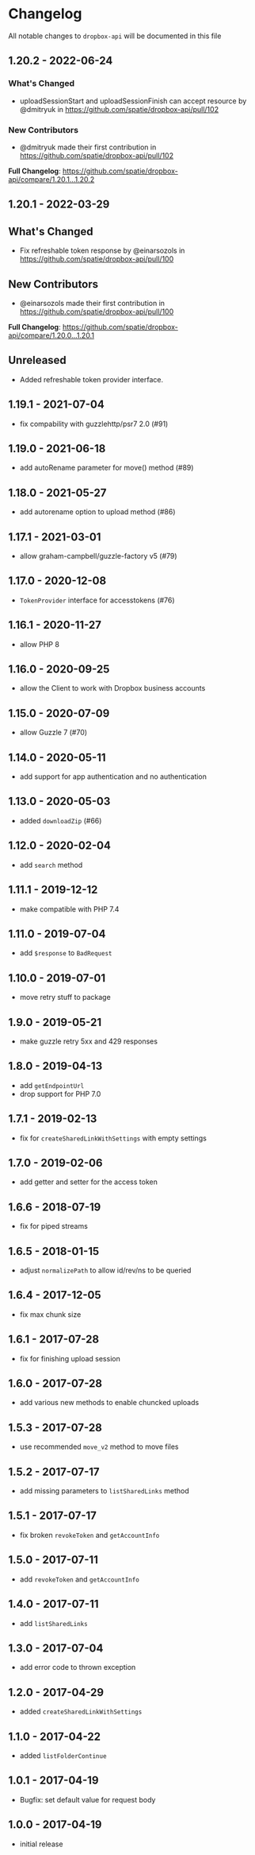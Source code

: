 # Changelog

All notable changes to `dropbox-api` will be documented in this file

## 1.20.2 - 2022-06-24

### What's Changed

- uploadSessionStart and uploadSessionFinish can accept resource by @dmitryuk in https://github.com/spatie/dropbox-api/pull/102

### New Contributors

- @dmitryuk made their first contribution in https://github.com/spatie/dropbox-api/pull/102

**Full Changelog**: https://github.com/spatie/dropbox-api/compare/1.20.1...1.20.2

## 1.20.1 - 2022-03-29

## What's Changed

- Fix refreshable token response by @einarsozols in https://github.com/spatie/dropbox-api/pull/100

## New Contributors

- @einarsozols made their first contribution in https://github.com/spatie/dropbox-api/pull/100

**Full Changelog**: https://github.com/spatie/dropbox-api/compare/1.20.0...1.20.1

## Unreleased

- Added refreshable token provider interface.

## 1.19.1 - 2021-07-04

- fix compability with guzzlehttp/psr7 2.0 (#91)

## 1.19.0 - 2021-06-18

- add autoRename parameter for move() method (#89)

## 1.18.0 - 2021-05-27

- add autorename option to upload method (#86)

## 1.17.1 - 2021-03-01

- allow graham-campbell/guzzle-factory v5 (#79)

## 1.17.0 - 2020-12-08

- `TokenProvider` interface for accesstokens (#76)

## 1.16.1 - 2020-11-27

- allow PHP 8

## 1.16.0 - 2020-09-25

- allow the Client to work with Dropbox business accounts

## 1.15.0 - 2020-07-09

- allow Guzzle 7 (#70)

## 1.14.0 - 2020-05-11

- add support for app authentication and no authentication

## 1.13.0 - 2020-05-03

- added `downloadZip` (#66)

## 1.12.0 - 2020-02-04

- add `search` method

## 1.11.1 - 2019-12-12

- make compatible with PHP 7.4

## 1.11.0 - 2019-07-04

- add `$response` to `BadRequest`

## 1.10.0 - 2019-07-01

- move retry stuff to package

## 1.9.0 - 2019-05-21

- make guzzle retry 5xx and 429 responses

## 1.8.0 - 2019-04-13

- add `getEndpointUrl`
- drop support for PHP 7.0

## 1.7.1 - 2019-02-13

- fix for `createSharedLinkWithSettings` with empty settings

## 1.7.0 - 2019-02-06

- add getter and setter for the access token

## 1.6.6 - 2018-07-19

- fix for piped streams

## 1.6.5 - 2018-01-15

- adjust `normalizePath` to allow id/rev/ns to be queried

## 1.6.4 - 2017-12-05

- fix max chunk size

## 1.6.1 - 2017-07-28

- fix for finishing upload session

## 1.6.0 - 2017-07-28

- add various new methods to enable chuncked uploads

## 1.5.3 - 2017-07-28

- use recommended `move_v2` method to move files

## 1.5.2 - 2017-07-17

- add missing parameters to `listSharedLinks` method

## 1.5.1 - 2017-07-17

- fix broken `revokeToken` and `getAccountInfo`

## 1.5.0 - 2017-07-11

- add `revokeToken` and `getAccountInfo`

## 1.4.0 - 2017-07-11

- add `listSharedLinks`

## 1.3.0 - 2017-07-04

- add error code to thrown exception

## 1.2.0 - 2017-04-29

- added `createSharedLinkWithSettings`

## 1.1.0 - 2017-04-22

- added `listFolderContinue`

## 1.0.1 - 2017-04-19

- Bugfix: set default value for request body

## 1.0.0 - 2017-04-19

- initial release
